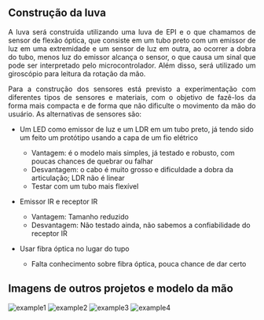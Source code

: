<!-- # [Mirror Hand](index.md) -->

## Construção da luva

 <p align="justify"> A luva será construída utilizando uma luva de EPI e o que chamamos de sensor de flexão óptica, que consiste em um tubo preto com um emissor de luz em uma extremidade e um sensor de luz em outra, ao ocorrer a dobra do tubo, menos luz do emissor alcança o sensor, o que causa um sinal que pode ser interpretado pelo microcontrolador. Além disso, será utilizado um giroscópio para leitura da rotação da mão.</p>

 <p align="justify"> Para a construção dos sensores está previsto a experimentação com diferentes tipos de sensores e materiais, com o objetivo de fazê-los da forma mais compacta e de forma que não dificulte o movimento da mão do usuário. As alternativas de sensores são:</p>

  - Um LED como emissor de luz e um LDR em um tubo preto, já tendo sido um feito um protótipo usando a capa de um fio elétrico
    * Vantagem: é o modelo mais simples, já testado e robusto, com poucas chances de quebrar ou falhar
    * Desvantagem: o cabo é muito grosso e dificuldade a dobra da articulação; LDR não é linear
    * Testar com um tubo mais flexível

  - Emissor IR e receptor IR
    * Vantagem: Tamanho reduzido
    * Desvantagem: Não testado ainda, não sabemos a confiabilidade do receptor IR

  - Usar fibra óptica no lugar do tupo
    * Falta conhecimento sobre fibra óptica, pouca chance de dar certo


## Imagens de outros projetos e modelo da mão

![example1](https://cdn.instructables.com/F6W/OIIY/HLIDBVD7/F6WOIIYHLIDBVD7.LARGE.jpg?auto=webp&width=1024&height=1024&fit=bounds)
![example2](https://cdn.instructables.com/F29/0M99/HLIDBVBY/F290M99HLIDBVBY.LARGE.jpg?auto=webp&width=1024&height=1024&fit=bounds)
![example3](https://cdn.instructables.com/F94/N3UR/HLIDBVBZ/F94N3URHLIDBVBZ.LARGE.jpg?auto=webp&width=1024&height=1024&fit=bounds)
![example4](https://hackaday.com/wp-content/uploads/2011/10/optical-flex-sensors.jpg)

<!-- ![otario](http://bpic.588ku.com/element_pic/18/03/06/db64b5a3fc94ce382e63c44e3952656d.jpg) -->
